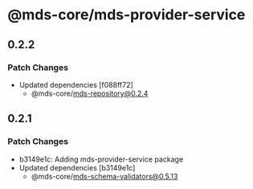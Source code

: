 # @mds-core/mds-provider-service

## 0.2.2

### Patch Changes

- Updated dependencies [f088ff72]
  - @mds-core/mds-repository@0.2.4

## 0.2.1

### Patch Changes

- b3149e1c: Adding mds-provider-service package
- Updated dependencies [b3149e1c]
  - @mds-core/mds-schema-validators@0.5.13
